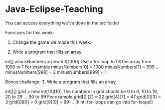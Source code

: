 ﻿# Java-Eclipse-Teaching

You can access everything we've done in the *src* folder

Exercises for this week:

1. Change the game we made this week.

2. Write a program that fills an array.


  int[] minusNumbers = new int[1000]
  Use a for loop to fill the array from 1000 to 1
  For example
  minusNumbers[0] = 1000
  minusNumbers[1] = 999
  ...
  minusNumbers[998] = 2
  minusNumbers[999] = 1
  
Bonus challenge:
3. Write a program that fills an array.


   int[][] grid = new int[10][10]
   The numbers in grid should be 0 to 9, 10 to 19, 20 to 29 ... 90 to 99
   For example
   grid[2][2] = 22
   grid[4][7] = 47
   grid[0][3] = 3
   grid[0][0] = 0
   grid[9][9] = 99
   ...
   (hint: for-loops can go into for-loops!)
 
